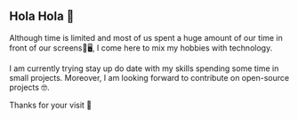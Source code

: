 ## Hola Hola 👋

<!--
**franciscosuca/franciscosuca** is a ✨ _special_ ✨ repository because its `README.md` (this file) appears on your GitHub profile.

Here are some ideas to get you started:

- 🔭 I’m currently working on ...
- 🌱 I’m currently learning ...
- 👯 I’m looking to collaborate on ...
- 🤔 I’m looking for help with ...
- 💬 Ask me about ...
- 📫 How to reach me: ...
- 😄 Pronouns: ...
- ⚡ Fun fact: ...
-->

Although time is limited and most of us spent a huge amount of our time in front of our screens📱🖥️, I come here to mix my hobbies with technology.

I am currently trying stay up do date with my skills spending some time in small projects. Moreover, I am looking forward to contribute on open-source projects 🤓.

Thanks for your visit 🙂
